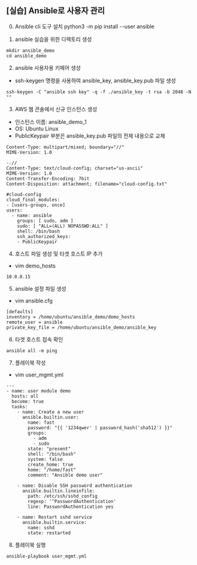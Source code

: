 ## [실습] Ansible로 사용자 관리

0. Ansible cli 도구 설치
python3 -m pip install --user ansible

1. ansible 실습을 위한 디렉토리 생성
```
mkdir ansible_demo
cd ansible_demo
```

2. ansible 사용자용 키페어 생성 
 + ssh-keygen 명령을 사용하여 ansible_key, ansible_key.pub 파일 생성
 ```
 ssh-keygen -C "ansible ssh key" -q -f ./ansible_key -t rsa -b 2048 -N ""
 ```

3. AWS 웹 콘솔에서 신규 인스턴스 생성
 + 인스턴스 이름: ansible_demo_1
 + OS: Ubuntu Linux
 + PublicKeypair 부분은 ansible_key.pub 파일의 전체 내용으로 교체
```
Content-Type: multipart/mixed; boundary="//"
MIME-Version: 1.0

--//
Content-Type: text/cloud-config; charset="us-ascii"
MIME-Version: 1.0
Content-Transfer-Encoding: 7bit
Content-Disposition: attachment; filename="cloud-config.txt"

#cloud-config
cloud_final_modules:
- [users-groups, once]
users:
  - name: ansible
    groups: [ sudo, adm ]
    sudo: [ "ALL=(ALL) NOPASSWD:ALL" ]
    shell: /bin/bash
    ssh_authorized_keys: 
    - PublicKeypair
```

4. 호스트 파일 생성 및 타겟 호스트 IP 추가
+ vim demo_hosts
```
10.0.0.15
```

5. ansible 설정 파일 생성
+ vim ansible.cfg
```
[defaults]
inventory = /home/ubuntu/ansible_demo/demo_hosts
remote_user = ansible
private_key_file = /home/ubuntu/ansible_demo/ansible_key
```

6. 타겟 호스트 접속 확인
```
ansible all -m ping
```

7. 플레이북 작성
+ vim user_mgmt.yml
```
---
- name: user module demo
  hosts: all
  become: true
  tasks:
    - name: Create a new user 
      ansible.builtin.user:
        name: fast
        password: "{{ '1234qwer' | password_hash('sha512') }}"
        groups:
          - adm
          - sudo
        state: "present"
        shell: "/bin/bash"
        system: false
        create_home: true
        home: "/home/fast"
        comment: "Ansible demo user"

    - name: Disable SSH password authentication
      ansible.builtin.lineinfile:
        path: /etc/ssh/sshd_config
        regexp: '^PasswordAuthentication'
        line: PasswordAuthentication yes

    - name: Restart sshd service
      ansible.builtin.service:
        name: sshd
        state: restarted
```

8. 플레이북 실행
```
ansible-playbook user_mgmt.yml
```

